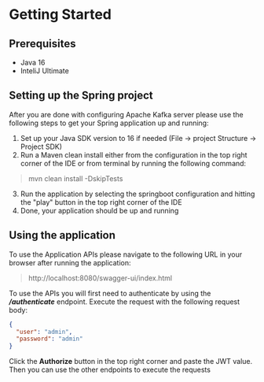 # Getting Started

## Prerequisites
- Java 16
- InteliJ Ultimate

## Setting up the Spring project
After you are done with configuring Apache Kafka server please
use the following steps to get your Spring application up and running:
1. Set up your Java SDK version to 16 if needed (File -> project Structure -> Project SDK)
2. Run a Maven clean install either from the configuration in the top right corner of the IDE
   or from terminal by running the following command:
>mvn clean install -DskipTests
3. Run the application by selecting the springboot configuration and hitting the "play" button in the top right corner
   of the IDE
4. Done, your application should be up and running

## Using the application
To use the Application APIs please navigate to the following URL in your browser
after running the application:
>http://localhost:8080/swagger-ui/index.html
<P>To use the APIs you will first need to authenticate by using the <b><i>/authenticate</i></b> endpoint.
Execute the request with the following request body:</P>

```json
{
  "user": "admin",
  "password": "admin"
}
```
<p>Click the <b>Authorize</b> button in the top right corner and paste the JWT value.
Then you can use the other endpoints to execute the requests</p>
